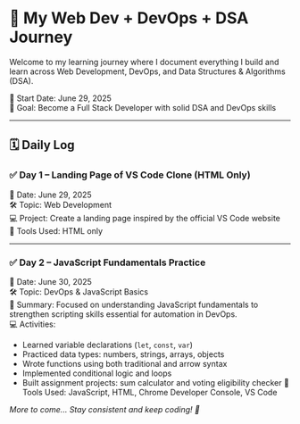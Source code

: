 # 🚀 My Web Dev + DevOps + DSA Journey

Welcome to my learning journey where I document everything I build and learn across Web Development, DevOps, and Data Structures & Algorithms (DSA).

📆 Start Date: June 29, 2025  
🎯 Goal: Become a Full Stack Developer with solid DSA and DevOps skills

---

## 🗓️ Daily Log

### ✅ Day 1 – Landing Page of VS Code Clone (HTML Only)  
📅 Date: June 29, 2025  
🛠️ Topic: Web Development  
💻 Project: Create a landing page inspired by the official VS Code website  
🔧 Tools Used: HTML only  

---

### ✅ Day 2 – JavaScript Fundamentals Practice  
📅 Date: June 30, 2025  
🛠️ Topic: DevOps & JavaScript Basics  
📘 Summary: Focused on understanding JavaScript fundamentals to strengthen scripting skills essential for automation in DevOps.  
💻 Activities:
- Learned variable declarations (`let`, `const`, `var`)
- Practiced data types: numbers, strings, arrays, objects
- Wrote functions using both traditional and arrow syntax
- Implemented conditional logic and loops
- Built assignment projects: sum calculator and voting eligibility checker
🔧 Tools Used: JavaScript, HTML, Chrome Developer Console, VS Code  



*More to come... Stay consistent and keep coding! 💪*
